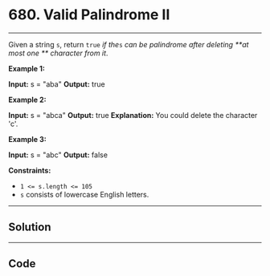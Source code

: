 # 680. Valid Palindrome II

---

Given a string `s`, return `true` _if the_`s` _can be palindrome after deleting **at most one ** character from it_.

 

**Example 1:**


**Input:** s = "aba"
**Output:** true


**Example 2:**


**Input:** s = "abca"
**Output:** true
**Explanation:** You could delete the character 'c'.


**Example 3:**


**Input:** s = "abc"
**Output:** false


 

**Constraints:**

  * `1 <= s.length <= 105`
  * `s` consists of lowercase English letters.

---

## Solution



---

## Code
```python


```